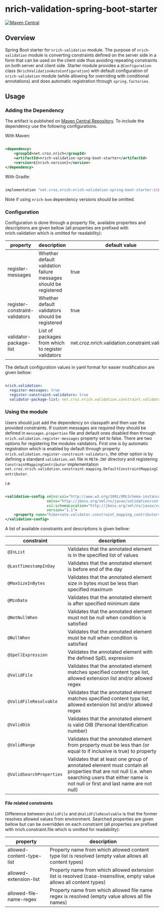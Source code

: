 # nrich-validation-spring-boot-starter

[![Maven Central](https://maven-badges.herokuapp.com/maven-central/net.croz.nrich/nrich-validation-spring-boot-starter/badge.svg?color=blue)](https://maven-badges.herokuapp.com/maven-central/net.croz.nrich/nrich-validation-spring-boot-starter)

## Overview

Spring Boot starter for `nrich-validation` module. The purpose of `nrich-validation` module is converting constraints defined on the server side in a form that can be used on the client side thus
avoiding repeating constraints on both server and client side.
Starter module provides a `@Configuration` class (`NrichValidationAutoConfiguration`) with default configuration of `nrich-validation` module (while allowing for overriding with conditional
annotations) and does automatic registration through `spring.factories`.

## Usage

### Adding the Dependency

The artifact is published on [Maven Central Repository](https://search.maven.org/). To include the dependency use the following configurations.

With Maven:

```xml

<dependency>
    <groupId>net.croz.nrich</groupId>
    <artifactId>nrich-validation-spring-boot-starter</artifactId>
    <version>${nrich.version}</version>
</dependency>

```

With Gradle:

```groovy

implementation "net.croz.nrich:nrich-validation-spring-boot-starter:${nrich.version}"

```

Note if using `nrich-bom` dependency versions should be omitted.

### Configuration

Configuration is done through a property file, available properties and descriptions are given bellow (all properties are prefixed with nrich.validation which is omitted for readability):

| property                       | description                                                      | default value                                  |
|--------------------------------|------------------------------------------------------------------|------------------------------------------------|
| register-messages              | Whether default validation failure messages should be registered | true                                           |
| register-constraint-validators | Whether default validators should be registered                  | true                                           |
| validator-package-list         | List of packages from which to register validators               | net.croz.nrich.validation.constraint.validator |

The default configuration values in yaml format for easier modification are given bellow:

```yaml

nrich.validation:
  register-messages: true
  register-constraint-validators: true
  validator-package-list: net.croz.nrich.validation.constraint.validator

```

### Using the module

Users should just add the dependency on classpath and then use the provided constraints. If custom messages are required they should be defined in `messages.properties` file
and default ones disabled then through `nrich.validation.register-messages` property set to false. There are two options for registering the modules validators.
First one is by automatic registration which is enabled by default through property `nrich.validation.register-constraint-validators`, the other option is by defining a standard `validation.xml`
file in `META-INF` directory and registering `ConstraintMappingContributor` implementation `net.croz.nrich.validation.constraint.mapping.DefaultConstraintMappingContributor`.

i.e

```xml

<validation-config xmlns:xsi="http://www.w3.org/2001/XMLSchema-instance"
                   xmlns="http://jboss.org/xml/ns/javax/validation/configuration"
                   xsi:schemaLocation="http://jboss.org/xml/ns/javax/validation/configuration"
                   version="1.1">
    <property name="hibernate.validator.constraint_mapping_contributors">net.croz.nrich.validation.constraint.mapping.DefaultConstraintMappingContributor</property>
</validation-config>


```

A list of available constraints and descriptions is given bellow:

| constraint                | description                                                                                                                                                                                       |
|---------------------------|---------------------------------------------------------------------------------------------------------------------------------------------------------------------------------------------------|
| `@InList`                 | Validates that the annotated element is in the specified list of values                                                                                                                           |
| `@LastTimestampInDay`     | Validates that the annotated element is before end of the day                                                                                                                                     |
| `@MaxSizeInBytes`         | Validates that the annotated element size in bytes must be less than specified maximum                                                                                                            |
| `@MinDate`                | Validates that the annotated element is after specified minimum date                                                                                                                              |
| `@NotNullWhen`            | Validates that the annotated element must not be null when condition is satisfied                                                                                                                 |
| `@NullWhen`               | Validates that the annotated element must be null when condition is satisfied                                                                                                                     |
| `@SpellExpression`        | Validates the annotated element with the defined SpEL expression                                                                                                                                  |
| `@ValidFile`              | Validates that the annotated element matches specified content type list, allowed extension list and/or allowed regex                                                                             |
| `@ValidFileResolvable`    | Validates that the annotated element matches specified content type list, allowed extension list and/or allowed regex                                                                             |
| `@ValidOib`               | Validates that the annotated element is valid OIB (Personal Identification number)                                                                                                                |
| `@ValidRange`             | Validates that the annotated element from property must be less than (or equal to if inclusive is true) to property                                                                               |
| `@ValidSearchProperties ` | Validates that at least one group of annotated element must contain all properties that are not null (i.e. when searching users that either name is not null or first and last name are not null) |

#### File related constraints

Difference between `@ValidFile` and `@ValidFileResolvable` is that the former resolves allowed values from environment. Searched properties are given bellow but can be overridden on each constraint
(all properties are prefixed with nrich.constraint.file which is omitted for readability):

| property                  | description                                                                                                          |
|---------------------------|----------------------------------------------------------------------------------------------------------------------|
| allowed-content-type-list | Property name from which allowed content type list is resolved (empty value allows all content types)                |
| allowed-extension-list    | Property name from which allowed extension list is resolved (case-insensitive, empty value allows all content types) |
| allowed-file-name-regex   | Property name from which allowed file name regex is resolved (empty value allows all file names)                     |
